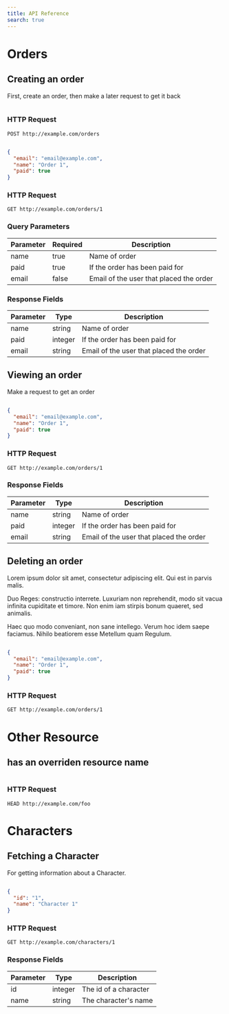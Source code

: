 ```yaml
---
title: API Reference
search: true
---
```



# Orders


## Creating an order

First, create an order, then make a later request to get it back

```json


```

### HTTP Request

`POST http://example.com/orders`

```json

{
  "email": "email@example.com",
  "name": "Order 1",
  "paid": true
}
```

### HTTP Request

`GET http://example.com/orders/1`

### Query Parameters

Parameter | Required | Description
--------- | ------- | -----------
name | true | Name of order
paid | true | If the order has been paid for
email | false | Email of the user that placed the order

### Response Fields

Parameter | Type | Description
--------- | ------- | -----------
name | string | Name of order
paid | integer | If the order has been paid for
email | string | Email of the user that placed the order

## Viewing an order

Make a request to get an order

```json

{
  "email": "email@example.com",
  "name": "Order 1",
  "paid": true
}
```

### HTTP Request

`GET http://example.com/orders/1`


### Response Fields

Parameter | Type | Description
--------- | ------- | -----------
name | string | Name of order
paid | integer | If the order has been paid for
email | string | Email of the user that placed the order

## Deleting an order

Lorem ipsum dolor sit amet, consectetur adipiscing elit. Qui est in parvis malis.

Duo Reges: constructio interrete. Luxuriam non reprehendit, modo sit vacua infinita cupiditate et timore. Non enim iam stirpis bonum quaeret, sed animalis.

Haec quo modo conveniant, non sane intellego. Verum hoc idem saepe faciamus. Nihilo beatiorem esse Metellum quam Regulum.


```json

{
  "email": "email@example.com",
  "name": "Order 1",
  "paid": true
}
```

### HTTP Request

`GET http://example.com/orders/1`



# Other Resource


## has an overriden resource name



```json


```

### HTTP Request

`HEAD http://example.com/foo`



# Characters


## Fetching a Character

For getting information about a Character.

```json

{
  "id": "1",
  "name": "Character 1"
}
```

### HTTP Request

`GET http://example.com/characters/1`


### Response Fields

Parameter | Type | Description
--------- | ------- | -----------
id | integer | The id of a character
name | string | The character's name
